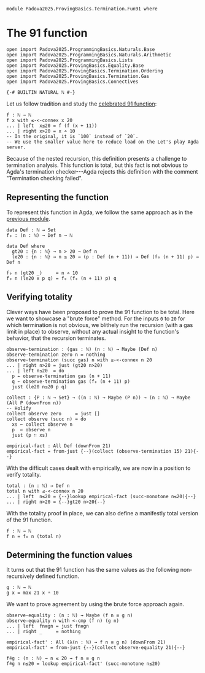 ```
module Padova2025.ProvingBasics.Termination.Fun91 where
```

# The 91 function

```
open import Padova2025.ProgrammingBasics.Naturals.Base
open import Padova2025.ProgrammingBasics.Naturals.Arithmetic
open import Padova2025.ProgrammingBasics.Lists
open import Padova2025.ProvingBasics.Equality.Base
open import Padova2025.ProvingBasics.Termination.Ordering
open import Padova2025.ProvingBasics.Termination.Gas
open import Padova2025.ProvingBasics.Connectives
```

```
{-# BUILTIN NATURAL ℕ #-}
```

Let us follow tradition and study the
[celebrated 91 function](https://en.wikipedia.org/wiki/McCarthy_91_function):

```code
f : ℕ → ℕ
f x with ≤-<-connex x 20
... | left  x≤20 = f (f (x + 11))
... | right x>20 = x ∸ 10
-- In the original, it is `100` instead of `20`.
-- We use the smaller value here to reduce load on the Let's play Agda server.
```

Because of the nested recursion, this definition presents a challenge
to termination analysis. This function is total, but this fact is not
obvious to Agda's termination checker---Agda rejects this definition
with the comment "Termination checking failed".


## Representing the function

To represent this function in Agda, we follow the same approach as in
the [previous module](Padova2025.ProvingBasics.Termination.Intricate0.html).

```
data Def : ℕ → Set
f₀ : (n : ℕ) → Def n → ℕ

data Def where
  gt20 : {n : ℕ} → n > 20 → Def n
  le20 : {n : ℕ} → n ≤ 20 → (p : Def (n + 11)) → Def (f₀ (n + 11) p) → Def n

f₀ n (gt20 _)     = n ∸ 10
f₀ n (le20 x p q) = f₀ (f₀ (n + 11) p) q
```


## Verifying totality

Clever ways have been proposed to prove the 91 function to be total.
Here we want to showcase a "brute force" method. For the inputs `0`
to `20` for which termination is not obvious, we blithely run the
recursion (with a gas limit in place) to observe, without any actual
insight to the function's behavior, that the recursion terminates.

```
observe-termination : (gas : ℕ) (n : ℕ) → Maybe (Def n)
observe-termination zero n = nothing
observe-termination (succ gas) n with ≤-<-connex n 20
... | right n>20 = just (gt20 n>20)
... | left n≤20  = do
  p ← observe-termination gas (n + 11)
  q ← observe-termination gas (f₀ (n + 11) p)
  just (le20 n≤20 p q)
```

```
collect : {P : ℕ → Set} → ((n : ℕ) → Maybe (P n)) → (n : ℕ) → Maybe (All P (downFrom n))
-- Holify
collect observe zero     = just []
collect observe (succ n) = do
  xs ← collect observe n
  p  ← observe n
  just (p ∷ xs)
```

```
empirical-fact : All Def (downFrom 21)
empirical-fact = from-just {--}(collect (observe-termination 15) 21){--}
```

With the difficult cases dealt with empirically, we are now in a
position to verify totality.

```
total : (n : ℕ) → Def n
total n with ≤-<-connex n 20
... | left  n≤20 = {--}lookup empirical-fact (succ-monotone n≤20){--}
... | right n>20 = {--}gt20 n>20{--}
```

With the totality proof in place, we can also define a manifestly
total version of the 91 function.

```
f : ℕ → ℕ
f n = f₀ n (total n)
```


## Determining the function values

It turns out that the 91 function has the same values as the following
non-recursively defined function.

```
g : ℕ → ℕ
g x = max 21 x ∸ 10
```

We want to prove agreement by using the brute force approach again.

```
observe-equality : (n : ℕ) → Maybe (f n ≡ g n)
observe-equality n with <-cmp (f n) (g n)
... | left  fn≡gn = just fn≡gn
... | right _     = nothing
```

```
empirical-fact' : All (λ(n : ℕ) → f n ≡ g n) (downFrom 21)
empirical-fact' = from-just {--}(collect observe-equality 21){--}
```

```
f≗g : (n : ℕ) → n ≤ 20 → f n ≡ g n
f≗g n n≤20 = lookup empirical-fact' (succ-monotone n≤20)
```
